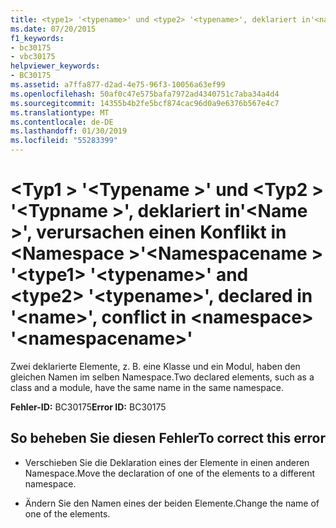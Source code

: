 ```yaml
---
title: <type1> '<typename>' und <type2> '<typename>', deklariert in'<name>', verursachen einen Konflikt in <namespace> '<namespacename>'
ms.date: 07/20/2015
f1_keywords:
- bc30175
- vbc30175
helpviewer_keywords:
- BC30175
ms.assetid: a7ffa877-d2ad-4e75-96f3-10056a63ef99
ms.openlocfilehash: 50af0c47e575bafa7972ad4340751c7aba34a4d4
ms.sourcegitcommit: 14355b4b2fe5bcf874cac96d0a9e6376b567e4c7
ms.translationtype: MT
ms.contentlocale: de-DE
ms.lasthandoff: 01/30/2019
ms.locfileid: "55283399"
---
```

# <a name="type1-typename-and-type2-typename-declared-in-name-conflict-in-namespace-namespacename"></a><span data-ttu-id="2932c-102">\<Typ1 > '\<Typename >' und \<Typ2 > '\<Typname >', deklariert in'\<Name >', verursachen einen Konflikt in \<Namespace >'\<Namespacename > '</span><span class="sxs-lookup"><span data-stu-id="2932c-102">\<type1> '\<typename>' and \<type2> '\<typename>', declared in '\<name>', conflict in \<namespace> '\<namespacename>'</span></span>
<span data-ttu-id="2932c-103">Zwei deklarierte Elemente, z. B. eine Klasse und ein Modul, haben den gleichen Namen im selben Namespace.</span><span class="sxs-lookup"><span data-stu-id="2932c-103">Two declared elements, such as a class and a module, have the same name in the same namespace.</span></span>  
  
 <span data-ttu-id="2932c-104">**Fehler-ID:** BC30175</span><span class="sxs-lookup"><span data-stu-id="2932c-104">**Error ID:** BC30175</span></span>  
  
## <a name="to-correct-this-error"></a><span data-ttu-id="2932c-105">So beheben Sie diesen Fehler</span><span class="sxs-lookup"><span data-stu-id="2932c-105">To correct this error</span></span>  
  
-   <span data-ttu-id="2932c-106">Verschieben Sie die Deklaration eines der Elemente in einen anderen Namespace.</span><span class="sxs-lookup"><span data-stu-id="2932c-106">Move the declaration of one of the elements to a different namespace.</span></span>  
  
-   <span data-ttu-id="2932c-107">Ändern Sie den Namen eines der beiden Elemente.</span><span class="sxs-lookup"><span data-stu-id="2932c-107">Change the name of one of the elements.</span></span>